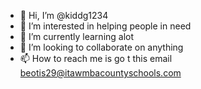 - 👋 Hi, I’m @kiddg1234
- 👀 I’m interested in helping people in need
- 🌱 I’m currently learning alot 
- 💞️ I’m looking to collaborate on anything
- 📫 How to reach me is go t this email beotis29@itawmbacountyschools.com

<!---
kiddg1234/kiddg1234 is a ✨ special ✨ repository because its `README.md` (this file) appears on your GitHub profile.
You can click the Preview link to take a look at your changes.
--->
